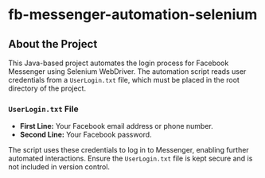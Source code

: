 # fb-messenger-automation-selenium
## About the Project

This Java-based project automates the login process for Facebook Messenger using Selenium WebDriver. The automation script reads user credentials from a `UserLogin.txt` file, which must be placed in the root directory of the project.

### `UserLogin.txt` File

- **First Line:** Your Facebook email address or phone number.
- **Second Line:** Your Facebook password.

The script uses these credentials to log in to Messenger, enabling further automated interactions. Ensure the `UserLogin.txt` file is kept secure and is not included in version control.
